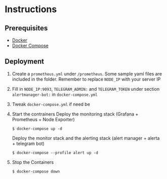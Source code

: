 # Instructions

## Prerequisites

- [Docker](https://docs.docker.com/engine/install/ubuntu/)
- [Docker Compose](https://docs.docker.com/compose/install/)

## Deployment

1. Create a `prometheus.yml` under `/prometheus`. Some sample yaml files are included in the folder. Remember to replace `NODE_IP` with your server IP

2. Fill in `NODE_IP:9093`, `TELEGRAM_ADMIN:` and `TELEGRAM_TOKEN` under section `alertmanager-bot:` in `docker-compose.yml`

3. Tweak `docker-compose.yml` if need be

4. Start the contrainers
    Deploy the monitoring stack (Grafana + Prometheus + Node Exporter)
    ```
    $ docker-compose up -d
    ```
    Deploy the monitor stack and the alerting stack (alert manager + alerta + telegram bot)
    ```
    $ docker-compose --profile alert up -d
    ```

5. Stop the Containers
    ```
    $ docker-compose down
    ```